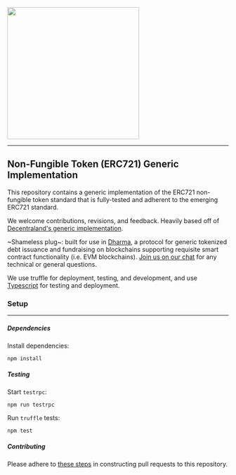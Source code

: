 <img src="https://s3-us-west-2.amazonaws.com/dharma-assets/logo+orange.png"  width=300/>

------------

## Non-Fungible Token (ERC721) Generic Implementation

This repository contains a generic implementation of the ERC721 non-fungible token standard that is fully-tested and adherent to the emerging ERC721 standard.

We welcome contributions, revisions, and feedback.  Heavily based off of [Decentraland's generic implementation](https://github.com/decentraland/land/blob/master/contracts/BasicNFT.sol).

~Shameless plug~: built for use in [Dharma](https://dharma.io), a protocol for generic tokenized debt issuance and fundraising on blockchains supporting requisite smart contract functionality (i.e. EVM blockchains).  [Join us on our chat](https://chat.dharma.io) for any technical or general questions.

We use truffle for deployment, testing, and development, and use [Typescript](https://www.typescriptlang.org/) for testing and deployment.

### Setup
---------------
##### Dependencies

Install dependencies:
```
npm install
```

##### Testing

Start `testrpc`:
```
npm run testrpc
```
Run `truffle` tests:
```
npm test
```

##### Contributing

Please adhere to [these steps](https://akrabat.com/the-beginners-guide-to-contributing-to-a-github-project/) in constructing pull requests to this repository.
